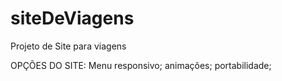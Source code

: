 # siteDeViagens
Projeto de Site para viagens

OPÇÕES DO SITE:
  Menu responsivo;
  animações;
  portabilidade;
